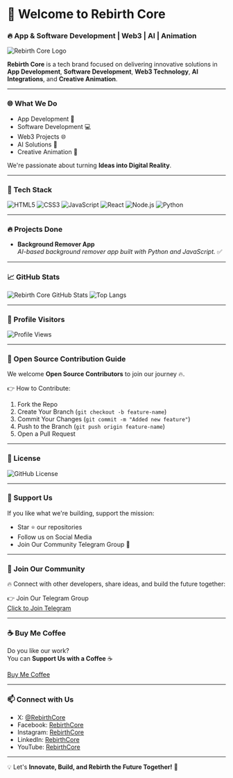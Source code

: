 # 👋 Welcome to Rebirth Core

### 🔥 App & Software Development | Web3 | AI | Animation

![Rebirth Core Logo](logo.png)

**Rebirth Core** is a tech brand focused on delivering innovative solutions in **App Development**, **Software Development**, **Web3 Technology**, **AI Integrations**, and **Creative Animation**.

---

### 🌐 What We Do
- App Development 📱
- Software Development 💻
- Web3 Projects 🌐
- AI Solutions 🤖
- Creative Animation 🎥  

We're passionate about turning **Ideas into Digital Reality**.

---

### 💪 Tech Stack
![HTML5](https://img.shields.io/badge/HTML5-%23E34F26.svg?style=for-the-badge&logo=html5&logoColor=white)
![CSS3](https://img.shields.io/badge/CSS3-%231572B6.svg?style=for-the-badge&logo=css3&logoColor=white)
![JavaScript](https://img.shields.io/badge/JavaScript-%23F7DF1E.svg?style=for-the-badge&logo=javascript&logoColor=black)
![React](https://img.shields.io/badge/React-%2361DAFB.svg?style=for-the-badge&logo=react&logoColor=black)
![Node.js](https://img.shields.io/badge/Node.js-%23339933.svg?style=for-the-badge&logo=node.js&logoColor=white)
![Python](https://img.shields.io/badge/Python-%233776AB.svg?style=for-the-badge&logo=python&logoColor=white)

---

### 🔥 Projects Done
- **Background Remover App**  
_AI-based background remover app built with Python and JavaScript._ ✅  

---

### 📈 GitHub Stats
![Rebirth Core GitHub Stats](https://github-readme-stats.vercel.app/api?username=RebirthCore&show_icons=true&theme=radical)
![Top Langs](https://github-readme-stats.vercel.app/api/top-langs/?username=RebirthCore&layout=compact&theme=radical)

---

### 🎯 Profile Visitors
![Profile Views](https://komarev.com/ghpvc/?username=RebirthCore&label=Profile%20Views&color=blue&style=plastic)

---

### 🤝 Open Source Contribution Guide
We welcome **Open Source Contributors** to join our journey 🔥.

👉 How to Contribute:
1. Fork the Repo  
2. Create Your Branch (`git checkout -b feature-name`)  
3. Commit Your Changes (`git commit -m "Added new feature"`)  
4. Push to the Branch (`git push origin feature-name`)  
5. Open a Pull Request  

---

### 📜 License
![GitHub License](https://img.shields.io/github/license/RebirthCore/RebirthCore?style=for-the-badge)

---

### 💪 Support Us
If you like what we're building, support the mission:

- Star ⭐ our repositories
- Follow us on Social Media
- Join Our Community Telegram Group 🚀  

---

### 🎯 Join Our Community
🔥 Connect with other developers, share ideas, and build the future together:

👉 Join Our Telegram Group  
[Click to Join Telegram](https://t.me/RebirthCoreCommunity)  

---

### ☕ Buy Me Coffee
Do you like our work?  
You can **Support Us with a Coffee** ☕  

[Buy Me Coffee](https://www.buymeacoffee.com/RebirthCore)

---

### 📫 Connect with Us
- X: [@RebirthCore](https://twitter.com/RebirthCore)  
- Facebook: [RebirthCore](https://www.facebook.com/RebirthCore)  
- Instagram: [RebirthCore](https://www.instagram.com/RebirthCore)  
- LinkedIn: [RebirthCore](https://www.linkedin.com/in/RebirthCore)  
- YouTube: [RebirthCore](https://www.youtube.com/@RebirthCore)  

---

💡 Let's **Innovate, Build, and Rebirth the Future Together!** 🚀
